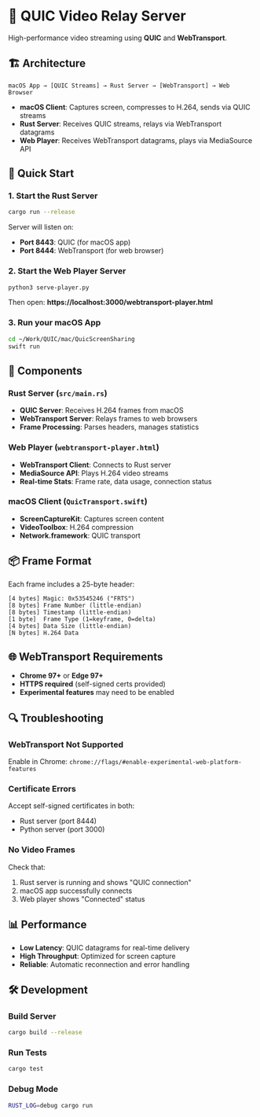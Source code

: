 # 🦀 QUIC Video Relay Server

High-performance video streaming using **QUIC** and **WebTransport**.

## 🏗️ Architecture

```
macOS App → [QUIC Streams] → Rust Server → [WebTransport] → Web Browser
```

- **macOS Client**: Captures screen, compresses to H.264, sends via QUIC streams
- **Rust Server**: Receives QUIC streams, relays via WebTransport datagrams  
- **Web Player**: Receives WebTransport datagrams, plays via MediaSource API

## 🚀 Quick Start

### 1. Start the Rust Server
```bash
cargo run --release
```
Server will listen on:
- **Port 8443**: QUIC (for macOS app)
- **Port 8444**: WebTransport (for web browser)

### 2. Start the Web Player Server
```bash
python3 serve-player.py
```
Then open: **https://localhost:3000/webtransport-player.html**

### 3. Run your macOS App
```bash
cd ~/Work/QUIC/mac/QuicScreenSharing
swift run
```

## 🔧 Components

### Rust Server (`src/main.rs`)
- **QUIC Server**: Receives H.264 frames from macOS
- **WebTransport Server**: Relays frames to web browsers
- **Frame Processing**: Parses headers, manages statistics

### Web Player (`webtransport-player.html`)
- **WebTransport Client**: Connects to Rust server
- **MediaSource API**: Plays H.264 video streams
- **Real-time Stats**: Frame rate, data usage, connection status

### macOS Client (`QuicTransport.swift`)
- **ScreenCaptureKit**: Captures screen content
- **VideoToolbox**: H.264 compression
- **Network.framework**: QUIC transport

## 📦 Frame Format

Each frame includes a 25-byte header:
```
[4 bytes] Magic: 0x53545246 ("FRTS")
[8 bytes] Frame Number (little-endian)
[8 bytes] Timestamp (little-endian)  
[1 byte]  Frame Type (1=keyframe, 0=delta)
[4 bytes] Data Size (little-endian)
[N bytes] H.264 Data
```

## 🌐 WebTransport Requirements

- **Chrome 97+** or **Edge 97+**
- **HTTPS required** (self-signed certs provided)
- **Experimental features** may need to be enabled

## 🔍 Troubleshooting

### WebTransport Not Supported
Enable in Chrome: `chrome://flags/#enable-experimental-web-platform-features`

### Certificate Errors
Accept self-signed certificates in both:
- Rust server (port 8444)
- Python server (port 3000)

### No Video Frames
Check that:
1. Rust server is running and shows "QUIC connection"
2. macOS app successfully connects
3. Web player shows "Connected" status

## 📊 Performance

- **Low Latency**: QUIC datagrams for real-time delivery
- **High Throughput**: Optimized for screen capture
- **Reliable**: Automatic reconnection and error handling

## 🛠️ Development

### Build Server
```bash
cargo build --release
```

### Run Tests
```bash
cargo test
```

### Debug Mode
```bash
RUST_LOG=debug cargo run
```